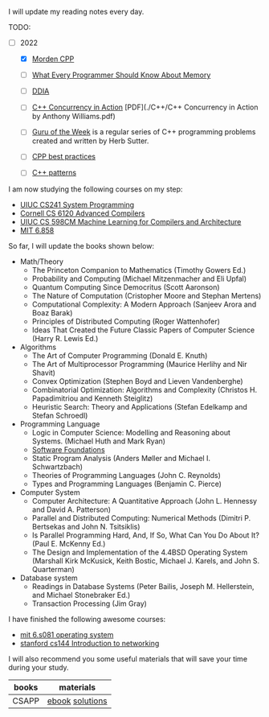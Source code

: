 I will update my reading notes every day. 

TODO:

- [ ] 2022
    - [x] [Morden CPP](https://changkun.de/modern-cpp/zh-cn/00-preface/)
    - [ ] [What Every Programmer Should Know About Memory](http://faculty.cs.niu.edu/~winans/CS532/cpumemory.pdf)
    - [ ] [DDIA](https://vonng.gitbooks.io/ddia-cn/content/)
    - [ ] [C++ Concurrency in Action](https://github.com/downdemo/Cpp-Concurrency-in-Action-2ed) [PDF](./C++/C++ Concurrency in Action by Anthony Williams.pdf)
    - [ ] [Guru of the Week](http://www.gotw.ca/gotw/) is a regular series of C++ programming problems created and written by Herb Sutter.
    - [ ] [CPP best practices](https://lefticus.gitbooks.io/cpp-best-practices/content/)
    - [ ] [C++ patterns](https://cpppatterns.com/)
     




I am now studying the following courses on my step:

* [UIUC CS241 System Programming](http://cs241.cs.illinois.edu/coursebook/index.html)
* [Cornell CS 6120 Advanced Compilers](https://www.cs.cornell.edu/courses/cs6120/2020fa/)
* [UIUC CS 598CM Machine Learning for Compilers and Architecture](https://charithm.web.illinois.edu/cs598cm/fa2021/)
* [MIT 6.858](https://css.csail.mit.edu/6.858/2022/schedule.html)



So far, I will update the books shown below:

* Math/Theory
    * The Princeton Companion to Mathematics (Timothy Gowers Ed.)
    * Probability and Computing (Michael Mitzenmacher and Eli Upfal)
    * Quantum Computing Since Democritus (Scott Aaronson)
    * The Nature of Computation (Cristopher Moore and Stephan Mertens)
    * Computational Complexity: A Modern Approach (Sanjeev Arora and Boaz Barak)
    * Principles of Distributed Computing (Roger Wattenhofer)
    * Ideas That Created the Future Classic Papers of Computer Science (Harry R. Lewis Ed.)
* Algorithms
    * The Art of Computer Programming (Donald E. Knuth)
    * The Art of Multiprocessor Programming (Maurice Herlihy and Nir Shavit)
    * Convex Optimization (Stephen Boyd and Lieven Vandenberghe)
    * Combinatorial Optimization: Algorithms and Complexity (Christos H. Papadimitriou and Kenneth Steiglitz)
    * Heuristic Search: Theory and Applications (Stefan Edelkamp and Stefan Schroedl)
* Programming Language
    * Logic in Computer Science: Modelling and Reasoning about Systems. (Michael Huth and Mark Ryan)
    * [Software Foundations](https://softwarefoundations.cis.upenn.edu/) 
    * Static Program Analysis (Anders Møller and Michael I. Schwartzbach)
    * Theories of Programming Languages (John C. Reynolds)
    * Types and Programming Languages (Benjamin C. Pierce)
* Computer System
    * Computer Architecture: A Quantitative Approach (John L. Hennessy and David A. Patterson)
    * Parallel and Distributed Computing: Numerical Methods (Dimitri P. Bertsekas and John N. Tsitsiklis)
    * Is Parallel Programming Hard, And, If So, What Can You Do About It? (Paul E. McKenny Ed.)
    * The Design and Implementation of the 4.4BSD Operating System (Marshall Kirk McKusick, Keith Bostic, Michael J. Karels, and John S. Quarterman)
* Database system
    * Readings in Database Systems (Peter Bailis, Joseph M. Hellerstein, and Michael Stonebraker Ed.)
    * Transaction Processing (Jim Gray)



I have finished the following awesome courses:

* [mit 6.s081 operating system]()
* [stanford cs144 Introduction to networking]()



I will also recommend you some useful materials that will save your time during your study. 

|books|materials|
|-|-|
|CSAPP|[ebook](https://hansimov.gitbook.io/csapp/) [solutions](https://dreamanddead.github.io/CSAPP-3e-Solutions/)|
